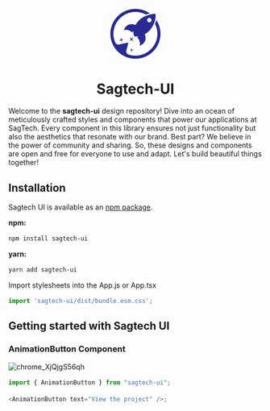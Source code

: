 <p align="center">
  <a href="https://sagtech.io" rel="noopener" target="_blank"><img width="100" src="/public/logo.svg" alt="sagtech logo"></a>
</p>

<h1 align="center">Sagtech-UI</h1>

Welcome to the **sagtech-ui** design repository! Dive into an ocean of meticulously crafted styles and components that power our applications at SagTech. Every component in this library ensures not just functionality but also the aesthetics that resonate with our brand. Best part? We believe in the power of community and sharing. So, these designs and components are open and free for everyone to use and adapt. Let's build beautiful things together!

## Installation

Sagtech UI is available as an [npm package](https://www.npmjs.com/package/sagtech-ui).

**npm:**

```bash
npm install sagtech-ui
```

**yarn:**

```bash
yarn add sagtech-ui
```

Import stylesheets into the App.js or App.tsx

```javascript
import 'sagtech-ui/dist/bundle.esm.css';
```

## Getting started with Sagtech UI

### AnimationButton Component

![chrome_XjQjgS56qh](https://github.com/Sag-Tech/Sagtech-UI/assets/95652563/1f39ce7e-b2b6-424c-8ed5-b3ac90f08a7c)

```javascript
import { AnimationButton } from "sagtech-ui";

<AnimationButton text="View the project" />;
```
